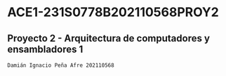 # ACE1-231S0778B202110568PROY2

## Proyecto 2 - Arquitectura de computadores y ensambladores 1

`Damián Ignacio Peña Afre 202110568`